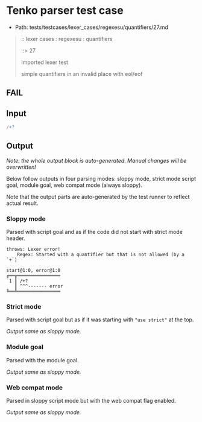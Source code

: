 # Tenko parser test case

- Path: tests/testcases/lexer_cases/regexesu/quantifiers/27.md

> :: lexer cases : regexesu : quantifiers
>
> ::> 27
>
> Imported lexer test
>
> simple quantifiers in an invalid place with eol/eof

## FAIL

## Input

`````js
/+?
`````

## Output

_Note: the whole output block is auto-generated. Manual changes will be overwritten!_

Below follow outputs in four parsing modes: sloppy mode, strict mode script goal, module goal, web compat mode (always sloppy).

Note that the output parts are auto-generated by the test runner to reflect actual result.

### Sloppy mode

Parsed with script goal and as if the code did not start with strict mode header.

`````
throws: Lexer error!
    Regex: Started with a quantifier but that is not allowed (by a `+`)

start@1:0, error@1:0
╔══╦════════════════
 1 ║ /+?
   ║ ^^^------- error
╚══╩════════════════

`````

### Strict mode

Parsed with script goal but as if it was starting with `"use strict"` at the top.

_Output same as sloppy mode._

### Module goal

Parsed with the module goal.

_Output same as sloppy mode._

### Web compat mode

Parsed in sloppy script mode but with the web compat flag enabled.

_Output same as sloppy mode._

